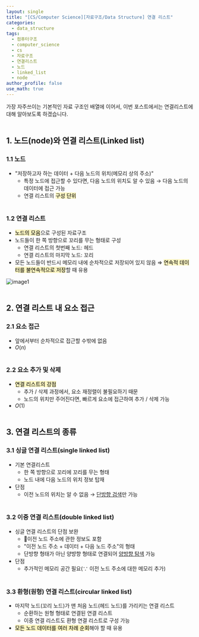 ```yaml
---
layout: single
title: "[CS/Computer Science][자료구조/Data Structure] 연결 리스트"
categories:
  - data_structure
tags:
  - 컴퓨터구조
  - computer_science
  - cs
  - 자료구조
  - 연결리스트
  - 노드
  - linked_list
  - node
author_profile: false
use_math: true
---
```

가장 자주쓰이는 기본적인 자료 구조인 배열에 이어서, 이번 포스트에서는 연결리스트에 대해 알아보도록 하겠습니다.<br><br>

## 1. 노드(node)와 연결 리스트(Linked list)
### 1.1 노드
- "저장하고자 하는 데이터 + 다음 노드의 위치(메모리 상의 주소)"
	- 특정 노드에 접근할 수 있다면, 다음 노드의 위치도 알 수 있음 → 다음 노드의 데이터에 접근 가능
	- 연결 리스트의 <mark style="background: #FFF3A3A6;">구성 단위</mark><br><br>

### 1.2 연결 리스트
- <mark style="background: #FFF3A3A6;">노드의 모음</mark>으로 구성된 자료구조
- 노드들이 한 쪽 방향으로 꼬리를 무는 형태로 구성
	- 연결 리스트의 첫번째 노드: 헤드
	- 연결 리스트의 마지막 노드: 꼬리
- 모든 노드들이 반드시 메모리 내에 순차적으로 저장되어 있지 않음
	⇒ <mark style="background: #FFF3A3A6;">연속적 데이터를 불연속적으로 저장</mark>할 때 유용

![image1](../../images/2025-03-19-cs_basic-4_3/image1.png)
<br><br>

## 2. 연결 리스트 내 요소 접근
### 2.1 요소 접근
- 앞에서부터 순차적으로 접근할 수밖에 없음
- $O(n)$<br><br>

### 2.2 요소 추가 및 삭제
- <mark style="background: #FFF3A3A6;">연결 리스트의 강점</mark>
	- 추가 / 삭제 과정에서, 요소 재정렬이 불필요하기 때문
	- 노드의 위치만 주어진다면, 빠르게 요소에 접근하여 추가 / 삭제 가능
- $O(1)$<br><br>

## 3. 연결 리스트의 종류
### 3.1 싱글 연결 리스트(single linked list)
- 기본 연결리스트
	- 한 쪽 방향으로 꼬리에 꼬리를 무는 형태
	- 노드 내에 다음 노드의 위치 정보 탑재
- 단점
	- 이전 노드의 위치는 알 수 없음 → <u>단방향 검색</u>만 가능<br><br>

### 3.2 이중 연결 리스트(double linked list)
- 싱글 연결 리스트의 단점 보완
	- 이전 노드 주소에 관한 정보도 포함
	- "이전 노드 주소 + 데이터 + 다음 노드 주소"의 형태
	- 단방향 형태가 아닌 양뱡향 형태로 연결되어 <u>양방향 탐색</u> 가능
- 단점
	- 추가적인 메모리 공간 필요($\because$ 이전 노드 주소에 대한 메모리 추가)<br><br>

### 3.3 환형(원형) 연결 리스트(circular linked list)
- 마지막 노드(꼬리 노드)가 맨 처음 노드(헤드 노드)를 가리키는 연결 리스트
	- 순환하는 원형 형태로 연결된 연결 리스트
	- 이중 연결 리스트도 환형 연결 리스트로 구성 가능
- <mark style="background: #FFF3A3A6;">모든 노드 데이터를 여러 차례 순회</mark>해야 할 때 유용
